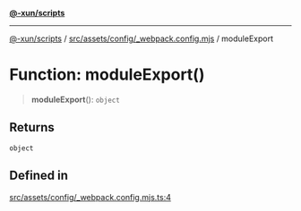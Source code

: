 [**@-xun/scripts**](../../../../../README.md)

***

[@-xun/scripts](../../../../../README.md) / [src/assets/config/\_webpack.config.mjs](../README.md) / moduleExport

# Function: moduleExport()

> **moduleExport**(): `object`

## Returns

`object`

## Defined in

[src/assets/config/\_webpack.config.mjs.ts:4](https://github.com/Xunnamius/xscripts/blob/12020afea79f1ec674174f8cb4103ac0b46875c5/src/assets/config/_webpack.config.mjs.ts#L4)
